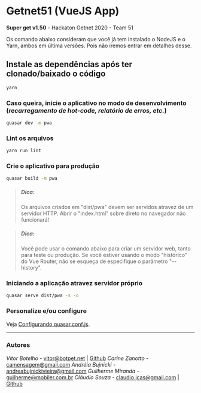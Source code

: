 # Getnet51 (VueJS App)
**Super get v1.50** - Hackaton Getnet 2020 - Team 51


Os comando abaixo consideram que você já tem instalado o NodeJS e o Yarn, ambos em última versões. Pois não iremos entrar em detalhes desse.


## Instale as dependências após ter clonado/baixado o código
```bash
yarn
```

### Caso queira, inicie o aplicativo no modo de desenvolvimento (_recarregamento de hot-code, relatório de erros, etc._)
```bash
quasar dev -m pwa
```

### Lint os arquivos
```bash
yarn run lint
```

### Crie o aplicativo para produção
```bash
quasar build -m pwa
```

> ##### Dica: 
>    Os arquivos criados em "dist/pwa" devem ser servidos atravez de um servidor HTTP.
>    Abrir o "index.html" sobre direto no navegador não funcionará!

> ##### Dica: 
>    Você pode usar o comando abaixo para criar um servidor web, tanto para teste ou produção.
>    Se você estiver usando o modo "histórico" do Vue Router, não se esqueça de especifique o parâmetro "--history".

### Iniciando a aplicação atravez servidor próprio
```bash
quasar serve dist/pwa -s -o
```

### Personalize e/ou configure
Veja [Configurando quasar.conf.js](https://quasar.dev/quasar-cli/quasar-conf-js).



---
### Autores
_Vitor Botelho_ - [vitor@botpet.net](mailto:vitor@botpet.net) | [Github](https://github.com/Homunculo)
_Carine Zanotto_ - [camensagem@gmail.com](mailto:camensagem@gmail.com)
_Andréia Bujnicki_ - [andreabujnickivieira@gmail.com](mailto:andreabujnickivieira@gmail.com)
_Guilherme Miranda_ - [guilherme@mobiler.com.br](mailto:guilherme@mobiler.com.br)
_Cláudio Souza_ - [claudio.jcas@gmail.com](mailto:claudio.jcas@gmail.com) | [Github](https://github.com/claudiojcas)

